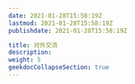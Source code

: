 ```yaml
---
date: 2021-01-28T15:58:19Z
lastmod: 2021-01-28T15:58:19Z
publishdate: 2021-01-28T15:58:19Z

title: 对外交流
description: 
weight: 5
geekdocCollapseSection: true
---
```

